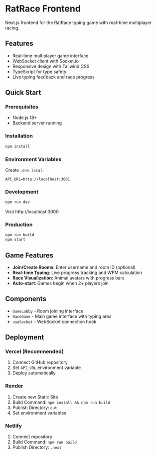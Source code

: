 # RatRace Frontend

Next.js frontend for the RatRace typing game with real-time multiplayer racing.

## Features

- Real-time multiplayer game interface
- WebSocket client with Socket.io
- Responsive design with Tailwind CSS
- TypeScript for type safety
- Live typing feedback and race progress

## Quick Start

### Prerequisites

- Node.js 18+
- Backend server running

### Installation

```bash
npm install
```

### Environment Variables

Create `.env.local`:

```env
API_URL=http://localhost:3001
```

### Development

```bash
npm run dev
```

Visit http://localhost:3000

### Production

```bash
npm run build
npm start
```

## Game Features

- **Join/Create Rooms**: Enter username and room ID (optional)
- **Real-time Typing**: Live progress tracking and WPM calculation
- **Race Visualization**: Animal avatars with progress bars
- **Auto-start**: Games begin when 2+ players join

## Components

- `GameLobby` - Room joining interface
- `RaceGame` - Main game interface with typing area
- `useSocket` - WebSocket connection hook

## Deployment

### Vercel (Recommended)
1. Connect GitHub repository
2. Set `API_URL` environment variable
3. Deploy automatically

### Render
1. Create new Static Site
2. Build Command: `npm install && npm run build`
3. Publish Directory: `out`
4. Set environment variables

### Netlify
1. Connect repository
2. Build Command: `npm run build`
3. Publish Directory: `.next`
